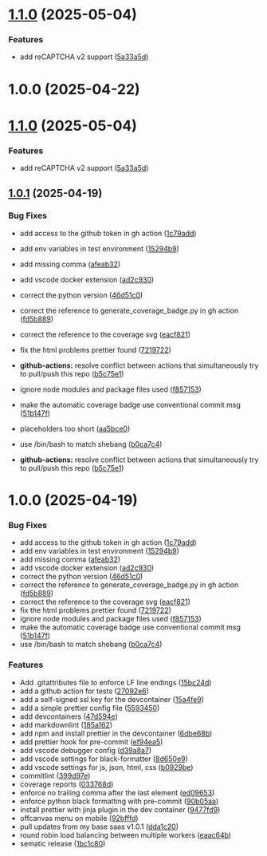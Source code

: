 # [1.1.0](https://github.com/cansinacarer/maillistshield-com/compare/v1.0.0...v1.1.0) (2025-05-04)


### Features

* add reCAPTCHA v2 support ([5a33a5d](https://github.com/cansinacarer/maillistshield-com/commit/5a33a5d88253dc9143225e665797c21c9dd34821))

# 1.0.0 (2025-04-22)

# [1.1.0](https://github.com/cansinacarer/My-Base-SaaS-Flask/compare/v1.0.1...v1.1.0) (2025-05-04)

### Features

* add reCAPTCHA v2 support ([5a33a5d](https://github.com/cansinacarer/My-Base-SaaS-Flask/commit/5a33a5d88253dc9143225e665797c21c9dd34821))

## [1.0.1](https://github.com/cansinacarer/My-Base-SaaS-Flask/compare/v1.0.0...v1.0.1) (2025-04-19)

### Bug Fixes

* add access to the github token in gh action ([1c79add](https://github.com/cansinacarer/maillistshield-com/commit/1c79add433f55437020818a6c237de3131fa35a6))
* add env variables in test environment ([15294b9](https://github.com/cansinacarer/maillistshield-com/commit/15294b9f0d9097ae8fc788d9582103400103fd18))
* add missing comma ([afeab32](https://github.com/cansinacarer/maillistshield-com/commit/afeab32be16dc88381bd4f16d255fb8d84f7fb68))
* add vscode docker extension ([ad2c930](https://github.com/cansinacarer/maillistshield-com/commit/ad2c930c36ab8656c40379c5d8d911466af5a6fe))
* correct the python version ([46d51c0](https://github.com/cansinacarer/maillistshield-com/commit/46d51c07c742984d6ab7024bf24866d8fcb37f95))
* correct the reference to generate_coverage_badge.py in gh action ([fd5b889](https://github.com/cansinacarer/maillistshield-com/commit/fd5b889734a20da94e2693354c3a32aa7c4c602b))
* correct the reference to the coverage svg ([eacf821](https://github.com/cansinacarer/maillistshield-com/commit/eacf821db3b860bb2456c797b945c422cd6ba80b))
* fix the html problems prettier found ([7219722](https://github.com/cansinacarer/maillistshield-com/commit/72197221b647af48c8618e98c20529f0224957c4))
* **github-actions:** resolve conflict between actions that simultaneously try to pull/push this repo ([b5c75e1](https://github.com/cansinacarer/maillistshield-com/commit/b5c75e1db641cb0be386b6c534504cb098b3e3be))
* ignore node modules and package files used ([f857153](https://github.com/cansinacarer/maillistshield-com/commit/f8571531ea294b7d9ea7f0a328084b5578b219c6))
* make the automatic coverage badge use conventional commit msg ([51b147f](https://github.com/cansinacarer/maillistshield-com/commit/51b147f06069a1923a152770a07e03f5a46e8f89))
* placeholders too short ([aa5bce0](https://github.com/cansinacarer/maillistshield-com/commit/aa5bce0210e2d0886b44f3b61c6d533e173b21fd))
* use /bin/bash to match shebang ([b0ca7c4](https://github.com/cansinacarer/maillistshield-com/commit/b0ca7c49eef7d477e89bd75a4b27e6669984e151))

* **github-actions:** resolve conflict between actions that simultaneously try to pull/push this repo ([b5c75e1](https://github.com/cansinacarer/My-Base-SaaS-Flask/commit/b5c75e1db641cb0be386b6c534504cb098b3e3be))

# 1.0.0 (2025-04-19)

### Bug Fixes

* add access to the github token in gh action ([1c79add](https://github.com/cansinacarer/My-Base-SaaS-Flask/commit/1c79add433f55437020818a6c237de3131fa35a6))
* add env variables in test environment ([15294b9](https://github.com/cansinacarer/My-Base-SaaS-Flask/commit/15294b9f0d9097ae8fc788d9582103400103fd18))
* add missing comma ([afeab32](https://github.com/cansinacarer/My-Base-SaaS-Flask/commit/afeab32be16dc88381bd4f16d255fb8d84f7fb68))
* add vscode docker extension ([ad2c930](https://github.com/cansinacarer/My-Base-SaaS-Flask/commit/ad2c930c36ab8656c40379c5d8d911466af5a6fe))
* correct the python version ([46d51c0](https://github.com/cansinacarer/My-Base-SaaS-Flask/commit/46d51c07c742984d6ab7024bf24866d8fcb37f95))
* correct the reference to generate_coverage_badge.py in gh action ([fd5b889](https://github.com/cansinacarer/My-Base-SaaS-Flask/commit/fd5b889734a20da94e2693354c3a32aa7c4c602b))
* correct the reference to the coverage svg ([eacf821](https://github.com/cansinacarer/My-Base-SaaS-Flask/commit/eacf821db3b860bb2456c797b945c422cd6ba80b))
* fix the html problems prettier found ([7219722](https://github.com/cansinacarer/My-Base-SaaS-Flask/commit/72197221b647af48c8618e98c20529f0224957c4))
* ignore node modules and package files used ([f857153](https://github.com/cansinacarer/My-Base-SaaS-Flask/commit/f8571531ea294b7d9ea7f0a328084b5578b219c6))
* make the automatic coverage badge use conventional commit msg ([51b147f](https://github.com/cansinacarer/My-Base-SaaS-Flask/commit/51b147f06069a1923a152770a07e03f5a46e8f89))
* use /bin/bash to match shebang ([b0ca7c4](https://github.com/cansinacarer/My-Base-SaaS-Flask/commit/b0ca7c49eef7d477e89bd75a4b27e6669984e151))

### Features

* Add .gitattributes file to enforce LF line endings ([15bc24d](https://github.com/cansinacarer/maillistshield-com/commit/15bc24dccb2f0ca9be5582e36129c614cc11aee7))
* add a github action for tests ([27092e6](https://github.com/cansinacarer/maillistshield-com/commit/27092e63efe28023ba78c66087f0779a69549f39))
* add a self-signed ssl key for the devcontainer ([15a4fe9](https://github.com/cansinacarer/maillistshield-com/commit/15a4fe95608b67f1b2a28a7f0dd06e2fbfbba808))
* add a simple prettier config file ([5593450](https://github.com/cansinacarer/maillistshield-com/commit/55934505a92a769967bbfb4ff7d23195200dd1fd))
* add devcontainers ([47d594e](https://github.com/cansinacarer/maillistshield-com/commit/47d594e1ef81bd5e4587b54dda26ea6fb0e7549e))
* add markdownlint ([185a162](https://github.com/cansinacarer/maillistshield-com/commit/185a1627dd8a1fed51ee11bfcad8a3a10d2f3969))
* add npm and install prettier in the devcontainer ([6dbe68b](https://github.com/cansinacarer/maillistshield-com/commit/6dbe68b84b64ca1d0fb9e5fc361fb11bd390f53a))
* add prettier hook for pre-commit ([ef94ea5](https://github.com/cansinacarer/maillistshield-com/commit/ef94ea548476361065a76b5a376f29a60faeca27))
* add vscode debugger config ([d39a8a7](https://github.com/cansinacarer/maillistshield-com/commit/d39a8a7fa998bc5f4d82b9e38c513a119a46f4c6))
* add vscode settings for black-formatter ([8d650e9](https://github.com/cansinacarer/maillistshield-com/commit/8d650e9763e0228daa3f9b878f4e1a795b8ba216))
* add vscode settings for js, json, html, css ([b0929be](https://github.com/cansinacarer/maillistshield-com/commit/b0929be58d86e939fb50430d044f8b1b85c5191b))
* commitlint ([399d97e](https://github.com/cansinacarer/maillistshield-com/commit/399d97e1dded3357fce7ab660c53037543ee4407))
* coverage reports ([033768d](https://github.com/cansinacarer/maillistshield-com/commit/033768d6e0daf06945ec8e08f9334c0d16bb33e7))
* enforce no trailing comma after the last element ([ed09653](https://github.com/cansinacarer/maillistshield-com/commit/ed09653f3138464158cb283fbb7981443b9e8c9e))
* enforce python black formatting with pre-commit ([90b05aa](https://github.com/cansinacarer/maillistshield-com/commit/90b05aa031a5bcb4469d1f71fefa64a2ce163bbd))
* install prettier with jinja plugin in the dev container ([9477fd9](https://github.com/cansinacarer/maillistshield-com/commit/9477fd9c31fb471da6c76c7f26910d7d8031474c))
* offcanvas menu on mobile ([92bfffd](https://github.com/cansinacarer/maillistshield-com/commit/92bfffd62520346e51c2eb76f14a5573bf6c3a9e))
* pull updates from my base saas v1.0.1 ([dda1c20](https://github.com/cansinacarer/maillistshield-com/commit/dda1c2069872ec7a85f0477f9c7719dacf9cb01c))
* round robin load balancing between multiple workers ([eaac64b](https://github.com/cansinacarer/maillistshield-com/commit/eaac64b32c6fed1a7de831740a4de83e32427483))
* sematic release ([1bc1c80](https://github.com/cansinacarer/maillistshield-com/commit/1bc1c801c8d8ee7c187f0ffa2910eadaed394fad))
